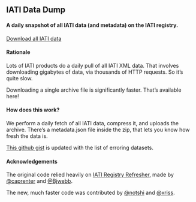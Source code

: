 ## IATI Data Dump

#### A daily snapshot of all IATI data (and metadata) on the IATI registry.

[Download all IATI data](https://iati-data.s3.eu-west-1.amazonaws.com/iati_data.zip)

#### Rationale

Lots of IATI products do a daily pull of all IATI XML data. That involves downloading gigabytes of data, via thousands of HTTP requests. So it’s quite slow.

Downloading a single archive file is significantly faster. That’s available here!

#### How does this work?

We perform a daily fetch of all IATI data, compress it, and uploads the archive. There’s a metadata.json file inside the zip, that lets you know how fresh the data is.

[This github gist](https://gist.github.com/codeforIATIbot/f117c9be138aa94c9762d57affc51a64) is updated with the list of erroring datasets.

#### Acknowledgements

The original code relied heavily on [IATI Registry Refresher](https://github.com/IATI/IATI-Registry-Refresher), made by [@caprenter](https://github.com/caprenter) and [@Bjwebb](https://github.com/Bjwebb).

The new, much faster code was contributed by [@notshi](https://github.com/notshi) and [@xriss](https://github.com/xriss).
